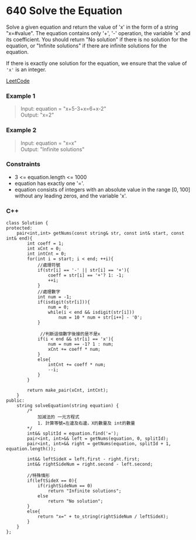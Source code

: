 # 640 Solve the Equation

Solve a given equation and return the value of 'x' in the form of a string "x=#value". The equation contains only '+', '-' operation, the variable 'x' and its coefficient. You should return "No solution" if there is no solution for the equation, or "Infinite solutions" if there are infinite solutions for the equation.

If there is exactly one solution for the equation, we ensure that the value of `'x'` is an integer.
 
 
[LeetCode](https://leetcode.cn/problems/solve-the-equation/)

### Example 1

>Input: equation = "x+5-3+x=6+x-2"  
Output: "x=2"  

### Example 2

>Input: equation = "x=x"  
Output: "Infinite solutions"  
 

### Constraints

* 3 <= equation.length <= 1000
* equation has exactly one '='.
* equation consists of integers with an absolute value in the range [0, 100] without any leading zeros, and the variable 'x'.

### C++ 

```
class Solution {
protected:
    pair<int,int> getNums(const string& str, const int& start, const int& end){
        int coeff = 1;
        int xCnt = 0;
        int intCnt = 0;
        for(int i = start; i < end; ++i){
            //處理符號
            if(str[i] == '-' || str[i] == '+'){
                coeff = str[i] == '+'? 1: -1;
                ++i;
            }            
            //處理數字
            int num = -1;
            if(isdigit(str[i])){
                num = 0;
                while(i < end && isdigit(str[i]))
                    num = 10 * num + str[i++] - '0';
            }     

             //判斷這個數字後接的是不是x
            if(i < end && str[i] == 'x'){
                num = num == -1? 1 : num;
                xCnt += coeff * num;
            }
            else{
                intCnt += coeff * num;
                --i;
            }            
        }

        return make_pair(xCnt, intCnt);
    }
public:
    string solveEquation(string equation) {
        /*
            加減法的 一元方程式
            1. 計算等號=左邊及右邊，X的數量及 int的數量
        */
        int&& splitId = equation.find('=');
        pair<int, int>&& left = getNums(equation, 0, splitId);
        pair<int, int>&& right = getNums(equation, splitId + 1, equation.length());  

        int&& leftSideX = left.first - right.first;
        int&& rightSideNum = right.second - left.second;

        //特殊情形
        if(leftSideX == 0){
            if(rightSideNum == 0)
                return "Infinite solutions";
            else
                return "No solution";
        }
        else{
            return "x=" + to_string(rightSideNum / leftSideX);
        }
    }
};
```